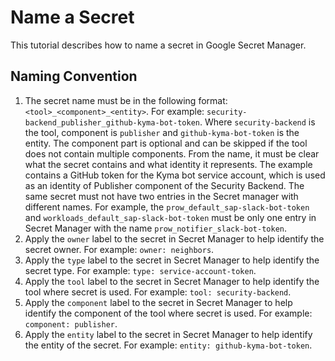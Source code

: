 # Name a Secret

This tutorial describes how to name a secret in Google Secret Manager.

## Naming Convention

1. The secret name must be in the following format: `<tool>_<component>_<entity>`. For example: `security-backend_publisher_github-kyma-bot-token`. Where `security-backend` is the tool, component is `publisher` and `github-kyma-bot-token` is the entity. The component part is optional and can be skipped if the tool does not contain multiple components.
   From the name, it must be clear what the secret contains and what identity it represents. The example contains a GitHub token for the Kyma bot service account, which is used as an identity of Publisher component of the  Security Backend.
   The same secret must not have two entries in the Secret manager with different names. For example, the `prow_default_sap-slack-bot-token` and `workloads_default_sap-slack-bot-token` must be only one entry in Secret Manager with the name `prow_notifier_slack-bot-token`.
2. Apply the `owner` label to the secret in Secret Manager to help identify the secret owner. For example: `owner: neighbors`.
3. Apply the `type` label to the secret in Secret Manager to help identify the secret type. For example: `type: service-account-token`.
4. Apply the `tool` label to the secret in Secret Manager to help identify the tool where secret is used. For example: `tool: security-backend`.
5. Apply the `component` label to the secret in Secret Manager to help identify the component of the tool where secret is used. For example: `component: publisher`.
6. Apply the `entity` label to the secret in Secret Manager to help identify the entity of the secret. For example: `entity: github-kyma-bot-token`.
